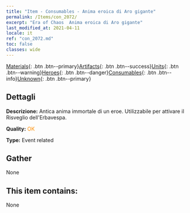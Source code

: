 ```yaml
---
title: "Item - Consumables - Anima eroica di Aro gigante"
permalink: /Items/con_2072/
excerpt: "Era of Chaos  Anima eroica di Aro gigante"
last_modified_at: 2021-04-11
locale: it
ref: "con_2072.md"
toc: false
classes: wide
---
```

 [Materials](/it/Items/){: .btn .btn--primary}[Artifacts](/it/Items/Artifacts/){: .btn .btn--success}[Units](/it/Items/Units/){: .btn .btn--warning}[Heroes](/it/Items/Heroes/){: .btn .btn--danger}[Consumables](/it/Items/Consumables/){: .btn .btn--info}[Unknown](/it/Items/Unknown/){: .btn .btn--primary}

## Dettagli
 **Descrizione:** Antica anima immortale di un eroe. Utilizzabile per attivare il Risveglio dell'Erbavespa.

 **Quality:** <span style="color: #FF8C00">OK</span>

 **Type:** Event related

## Gather

  None

## This item contains:

  None

